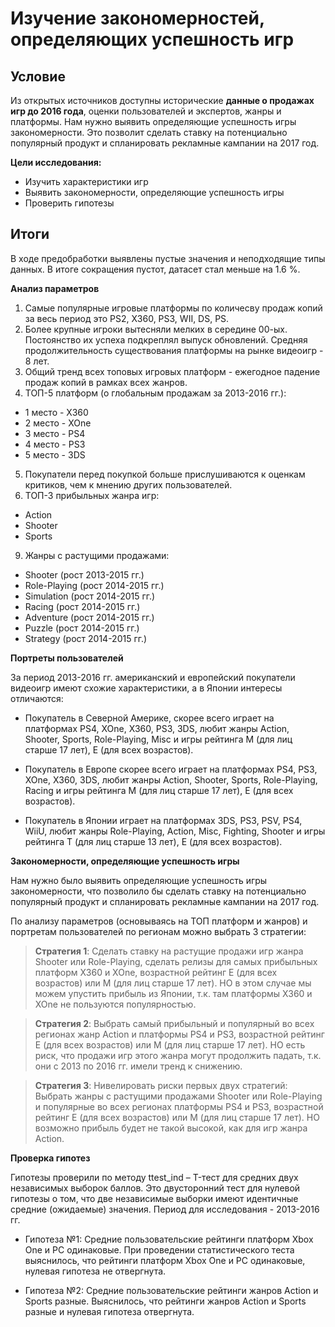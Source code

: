 # Изучение закономерностей, определяющих успешность игр

## Условие

Из открытых источников доступны исторические **данные о продажах игр до 2016 года**, оценки пользователей и экспертов, жанры и платформы. Нам нужно выявить определяющие успешность игры закономерности. Это позволит сделать ставку на потенциально популярный продукт и спланировать рекламные кампании на 2017 год.

**Цели исследования:**
- Изучить характеристики игр
- Выявить закономерности, определяющие успешность игры
- Проверить гипотезы

## Итоги

В ходе предобработки выявлены пустые значения и неподходящие типы данных. В итоге сокращения пустот, датасет стал меньше на 1.6 %.

**Анализ параметров**

1) Самые популярные игровые платформы по количесву продаж копий за весь период это PS2, X360, PS3, WII, DS, PS.
2) Более крупные игроки вытесняли мелких в середине 00-ых. Постоянство их успеха подкреплял выпуск обновлений. Средняя продолжительность существования платформы на рынке видеоигр - 8 лет. 
3) Общий тренд всех топовых игровых платформ - ежегодное падение продаж копий в рамках всех жанров.
4) ТОП-5 платформ (о глобальным продажам за 2013-2016 гг.):
- 1 место - X360
- 2 место - XOne
- 3 место - PS4
- 4 место - PS3
- 5 место - 3DS 
5) Покупатели перед покупкой больше прислушиваются к оценкам критиков, чем к мнению других пользователей. 
6) ТОП-3 прибыльных жанра игр:
- Action
- Shooter
- Sports
9) Жанры с растущими продажами:
- Shooter (рост 2013-2015 гг.)
- Role-Playing (рост 2014-2015 гг.)
- Simulation (рост 2014-2015 гг.)
- Racing (рост 2014-2015 гг.)
- Adventure (рост 2014-2015 гг.)
- Puzzle (рост 2014-2015 гг.)
- Strategy (рост 2014-2015 гг.)

**Портреты пользователей**

За период 2013-2016 гг. американский и европейский покупатели видеоигр имеют схожие характеристики, а в Японии интересы отличаются:

- Покупатель в Северной Америке, скорее всего играет на платформах PS4, XOne, X360, PS3, 3DS, любит жанры Action, Shooter, Sports, Role-Playing, Misc и игры рейтинга M (для лиц старше 17 лет), E (для всех возрастов).

- Покупатель в Европе скорее всего играет на платформах PS4, PS3, XOne, X360, 3DS, любит жанры Action, Shooter, Sports, Role-Playing, Racing и игры рейтинга M (для лиц старше 17 лет), E (для всех возрастов).

- Покупатель в Японии играет на платформах 3DS, PS3, PSV, PS4, WiiU, любит жанры Role-Playing, Action, Misc, Fighting, Shooter и игры рейтинга T (для лиц старше 13 лет), E (для всех возрастов).

**Закономерности, определяющие успешность игры**

Нам нужно было выявить определяющие успешность игры закономерности, что позволило бы сделать ставку на потенциально популярный продукт и спланировать рекламные кампании на 2017 год.

По анализу параметров (основываясь на ТОП платформ и жанров) и портретам пользователей по регионам можно выбрать 3 стратегии:

> **Стратегия 1**: Сделать ставку на растущие продажи игр жанра Shooter или Role-Playing, сделать релизы для самых прибыльных платформ X360 и XOne, возрастной рейтинг E (для всех возрастов) или M (для лиц старше 17 лет). НО в этом случае мы можем упустить прибыль из Японии, т.к. там платформы X360 и XOne не пользуются популярностью.

> **Стратегия 2**: Выбрать самый прибыльный и популярный во всех регионах жанр Action и платформы PS4 и PS3, возрастной рейтинг E (для всех возрастов) или M (для лиц старше 17 лет). НО есть риск, что продажи игр этого жанра могут продолжить падать, т.к. они с 2013 по 2016 гг. имели тренд к снижению.

> **Стратегия 3**: Нивелировать риски первых двух стратегий: Выбрать жанры с растущими продажами Shooter или Role-Playing и популярные во всех регионах платформы PS4 и PS3, возрастной рейтинг E (для всех возрастов) или M (для лиц старше 17 лет). НО возможно прибыль будет не такой высокой, как для игр жанра Action.

**Проверка гипотез**

Гипотезы проверили по методу ttest_ind – T-тест для средних двух независимых выборок баллов. Это двусторонний тест для нулевой гипотезы о том, что две независимые выборки имеют идентичные средние (ожидаемые) значения. Период для исследования - 2013-2016 гг.

- Гипотеза №1: Средние пользовательские рейтинги платформ Xbox One и PC одинаковые. При проведении статистического теста выяснилось, что рейтинги платформ Xbox One и PC одинаковые, нулевая гипотеза не отвергнута. 

- Гипотеза №2: Средние пользовательские рейтинги жанров Action и Sports разные. Выяснилось, что рейтинги жанров Action и Sports разные и нулевая гипотеза отвергнута. 
